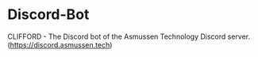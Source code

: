 # Discord-Bot
CLIFFORD - The Discord bot of the Asmussen Technology Discord server.  
(https://discord.asmussen.tech)

